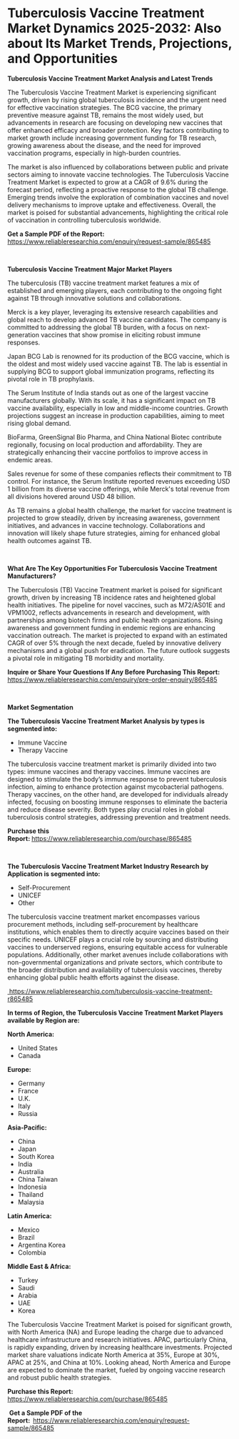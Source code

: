 <p><h1>Tuberculosis Vaccine Treatment Market Dynamics 2025-2032: Also about Its Market Trends, Projections, and Opportunities</h1></p><p><strong>Tuberculosis Vaccine Treatment Market Analysis and Latest Trends</strong></p>
<p><p>The Tuberculosis Vaccine Treatment Market is experiencing significant growth, driven by rising global tuberculosis incidence and the urgent need for effective vaccination strategies. The BCG vaccine, the primary preventive measure against TB, remains the most widely used, but advancements in research are focusing on developing new vaccines that offer enhanced efficacy and broader protection. Key factors contributing to market growth include increasing government funding for TB research, growing awareness about the disease, and the need for improved vaccination programs, especially in high-burden countries. </p><p>The market is also influenced by collaborations between public and private sectors aiming to innovate vaccine technologies. The Tuberculosis Vaccine Treatment Market is expected to grow at a CAGR of 9.6% during the forecast period, reflecting a proactive response to the global TB challenge. Emerging trends involve the exploration of combination vaccines and novel delivery mechanisms to improve uptake and effectiveness. Overall, the market is poised for substantial advancements, highlighting the critical role of vaccination in controlling tuberculosis worldwide.</p></p>
<p><strong>Get a Sample PDF of the Report:&nbsp;</strong> <a href="https://www.reliableresearchiq.com/enquiry/request-sample/865485?utm_campaign=3096&utm_medium=2&utm_source=Github&utm_content=ia&utm_term=19042025&utm_id=tuberculosis-vaccine-treatment">https://www.reliableresearchiq.com/enquiry/request-sample/865485</a></p>
<p>&nbsp;</p>
<p><strong>Tuberculosis Vaccine Treatment Major Market Players</strong></p>
<p><p>The tuberculosis (TB) vaccine treatment market features a mix of established and emerging players, each contributing to the ongoing fight against TB through innovative solutions and collaborations.</p><p>Merck is a key player, leveraging its extensive research capabilities and global reach to develop advanced TB vaccine candidates. The company is committed to addressing the global TB burden, with a focus on next-generation vaccines that show promise in eliciting robust immune responses.</p><p>Japan BCG Lab is renowned for its production of the BCG vaccine, which is the oldest and most widely used vaccine against TB. The lab is essential in supplying BCG to support global immunization programs, reflecting its pivotal role in TB prophylaxis.</p><p>The Serum Institute of India stands out as one of the largest vaccine manufacturers globally. With its scale, it has a significant impact on TB vaccine availability, especially in low and middle-income countries. Growth projections suggest an increase in production capabilities, aiming to meet rising global demand.</p><p>BioFarma, GreenSignal Bio Pharma, and China National Biotec contribute regionally, focusing on local production and affordability. They are strategically enhancing their vaccine portfolios to improve access in endemic areas.</p><p>Sales revenue for some of these companies reflects their commitment to TB control. For instance, the Serum Institute reported revenues exceeding USD 1 billion from its diverse vaccine offerings, while Merck's total revenue from all divisions hovered around USD 48 billion.</p><p>As TB remains a global health challenge, the market for vaccine treatment is projected to grow steadily, driven by increasing awareness, government initiatives, and advances in vaccine technology. Collaborations and innovation will likely shape future strategies, aiming for enhanced global health outcomes against TB.</p></p>
<p>&nbsp;</p>
<p><strong>What Are The Key Opportunities For Tuberculosis Vaccine Treatment Manufacturers?</strong></p>
<p><p>The Tuberculosis (TB) Vaccine Treatment market is poised for significant growth, driven by increasing TB incidence rates and heightened global health initiatives. The pipeline for novel vaccines, such as M72/AS01E and VPM1002, reflects advancements in research and development, with partnerships among biotech firms and public health organizations. Rising awareness and government funding in endemic regions are enhancing vaccination outreach. The market is projected to expand with an estimated CAGR of over 5% through the next decade, fueled by innovative delivery mechanisms and a global push for eradication. The future outlook suggests a pivotal role in mitigating TB morbidity and mortality.</p></p>
<p><strong>Inquire or Share Your Questions If Any Before Purchasing This Report:</strong> <a href="https://www.reliableresearchiq.com/enquiry/pre-order-enquiry/865485?utm_campaign=3096&utm_medium=2&utm_source=Github&utm_content=ia&utm_term=19042025&utm_id=tuberculosis-vaccine-treatment">https://www.reliableresearchiq.com/enquiry/pre-order-enquiry/865485</a></p>
<p>&nbsp;</p>
<p><strong>Market Segmentation</strong></p>
<p><strong>The Tuberculosis Vaccine Treatment Market Analysis by types is segmented into:</strong></p>
<p><ul><li>Immune Vaccine</li><li>Therapy Vaccine</li></ul></p>
<p><p>The tuberculosis vaccine treatment market is primarily divided into two types: immune vaccines and therapy vaccines. Immune vaccines are designed to stimulate the body’s immune response to prevent tuberculosis infection, aiming to enhance protection against mycobacterial pathogens. Therapy vaccines, on the other hand, are developed for individuals already infected, focusing on boosting immune responses to eliminate the bacteria and reduce disease severity. Both types play crucial roles in global tuberculosis control strategies, addressing prevention and treatment needs.</p></p>
<p><strong>Purchase this Report:&nbsp;</strong><a href="https://www.reliableresearchiq.com/purchase/865485?utm_campaign=3096&utm_medium=2&utm_source=Github&utm_content=ia&utm_term=19042025&utm_id=tuberculosis-vaccine-treatment">https://www.reliableresearchiq.com/purchase/865485</a></p>
<p>&nbsp;</p>
<p><strong>The Tuberculosis Vaccine Treatment Market Industry Research by Application is segmented into:</strong></p>
<p><ul><li>Self-Procurement</li><li>UNICEF</li><li>Other</li></ul></p>
<p><p>The tuberculosis vaccine treatment market encompasses various procurement methods, including self-procurement by healthcare institutions, which enables them to directly acquire vaccines based on their specific needs. UNICEF plays a crucial role by sourcing and distributing vaccines to underserved regions, ensuring equitable access for vulnerable populations. Additionally, other market avenues include collaborations with non-governmental organizations and private sectors, which contribute to the broader distribution and availability of tuberculosis vaccines, thereby enhancing global public health efforts against the disease.</p></p>
<p><a href="https://www.reliableresearchiq.com/tuberculosis-vaccine-treatment-r865485?utm_campaign=3096&utm_medium=2&utm_source=Github&utm_content=ia&utm_term=19042025&utm_id=tuberculosis-vaccine-treatment">&nbsp;https://www.reliableresearchiq.com/tuberculosis-vaccine-treatment-r865485</a></p>
<p><strong>In terms of Region, the Tuberculosis Vaccine Treatment Market Players available by Region are:</strong></p>
<p>
    <p> <strong> North America: </strong>
        <ul>
            <li>United States</li>
            <li>Canada</li>
        </ul>
        </p> 
    <p> <strong> Europe: </strong>
        <ul>
            <li>Germany</li>
            <li>France</li>
            <li>U.K.</li>
            <li>Italy</li>
            <li>Russia</li>
        </ul>
        </p> 
    <p> <strong> Asia-Pacific: </strong>
        <ul>
            <li>China</li>
            <li>Japan</li>
            <li>South Korea</li>
            <li>India</li>
            <li>Australia</li>
            <li>China Taiwan</li>
            <li>Indonesia</li>
            <li>Thailand</li>
            <li>Malaysia</li>
        </ul>
        </p> 
    <p> <strong> Latin America: </strong>
        <ul>
            <li>Mexico</li>
            <li>Brazil</li>
            <li>Argentina Korea</li>
            <li>Colombia</li>
        </ul>
        </p> 
    <p> <strong> Middle East & Africa: </strong>
        <ul>
            <li>Turkey</li>
            <li>Saudi</li>
            <li>Arabia</li>
            <li>UAE</li>
            <li>Korea</li>
        </ul>
    </p>
    </p>
<p><p>The Tuberculosis Vaccine Treatment Market is poised for significant growth, with North America (NA) and Europe leading the charge due to advanced healthcare infrastructure and research initiatives. APAC, particularly China, is rapidly expanding, driven by increasing healthcare investments. Projected market share valuations indicate North America at 35%, Europe at 30%, APAC at 25%, and China at 10%. Looking ahead, North America and Europe are expected to dominate the market, fueled by ongoing vaccine research and robust public health strategies.</p></p>
<p><strong>Purchase this Report: </strong><a href="https://www.reliableresearchiq.com/purchase/865485?utm_campaign=3096&utm_medium=2&utm_source=Github&utm_content=ia&utm_term=19042025&utm_id=tuberculosis-vaccine-treatment">https://www.reliableresearchiq.com/purchase/865485</a></p>
<p>&nbsp;<strong>Get a Sample PDF of the Report:&nbsp;&nbsp;</strong><a href="https://www.reliableresearchiq.com/enquiry/request-sample/865485?utm_campaign=3096&utm_medium=2&utm_source=Github&utm_content=ia&utm_term=19042025&utm_id=tuberculosis-vaccine-treatment">https://www.reliableresearchiq.com/enquiry/request-sample/865485</a></p>
<p><strong></strong></p>
<p><p></p><p></p><p></p></p>